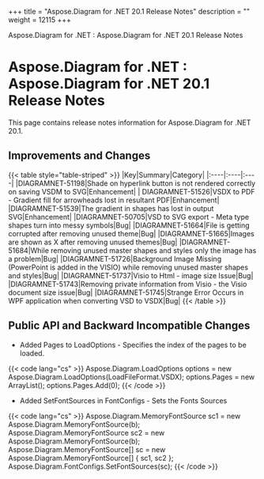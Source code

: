 +++
title = "Aspose.Diagram for .NET 20.1 Release Notes" 
description = "" 
weight = 12115 
+++

Aspose.Diagram for .NET : Aspose.Diagram for .NET 20.1 Release Notes  

# Aspose.Diagram for .NET : Aspose.Diagram for .NET 20.1 Release Notes


This page contains release notes information for Aspose.Diagram for .NET 20.1.

## Improvements and Changes

{{< table style="table-striped" >}}
|Key|Summary|Category|
|:----|:----|:----|
|DIAGRAMNET-51198|Shade on hyperlink button is not rendered correctly on saving VSDM to SVG|Enhancement|
| DIAGRAMNET-51526|VSDX to PDF - Gradient fill for arrowheads lost in resultant PDF|Enhancement|
|DIAGRAMNET-51539|The gradient in shapes has lost in output SVG|Enhancement|
|DIAGRAMNET-50705|VSD to SVG export - Meta type shapes turn into messy symbols|Bug|
|DIAGRAMNET-51664|File is getting corrupted after removing unused theme|Bug|
|DIAGRAMNET-51665|Images are shown as X after removing unused themes|Bug|
|DIAGRAMNET-51684|While removing unused master shapes and styles only the image has a problem|Bug|
|DIAGRAMNET-51726|Background Image Missing (PowerPoint is added in the VISIO) while removing unused master shapes and styles|Bug|
|DIAGRAMNET-51737|Visio to Html - image size Issue|Bug|
|DIAGRAMNET-51743|Removing private information from Visio - the Visio document size issue|Bug|
|DIAGRAMNET-51745|Strange Error Occurs in WPF application when converting VSD to VSDX|Bug|
{{< /table >}}

## Public API and Backward Incompatible Changes

*   Added Pages to LoadOptions - Specifies the index of the pages to be loaded.

{{< code lang="cs" >}}
Aspose.Diagram.LoadOptions options = new Aspose.Diagram.LoadOptions(LoadFileFormat.VSDX);
options.Pages = new ArrayList();
options.Pages.Add(0);
{{< /code >}}

*   Added SetFontSources in FontConfigs - Sets the Fonts Sources

{{< code lang="cs" >}}
Aspose.Diagram.MemoryFontSource sc1 = new Aspose.Diagram.MemoryFontSource(b);
Aspose.Diagram.MemoryFontSource sc2 = new Aspose.Diagram.MemoryFontSource(b);
Aspose.Diagram.MemoryFontSource[] sc = new Aspose.Diagram.MemoryFontSource[] { sc1, sc2 };
Aspose.Diagram.FontConfigs.SetFontSources(sc); 
{{< /code >}}


